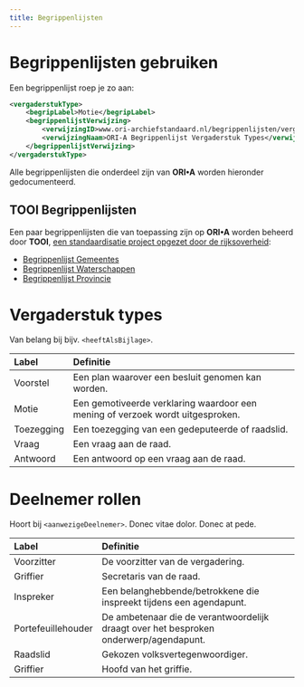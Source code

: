 ```yaml
---
title: Begrippenlijsten
---
```


# Begrippenlijsten gebruiken

Een begrippenlijst roep je zo aan:

``` xml
<vergaderstukType>
    <begripLabel>Motie</begripLabel>
    <begrippenlijstVerwijzing>
        <verwijzingID>www.ori-archiefstandaard.nl/begrippenlijsten/vergaderstuk-types</verwijzingID>
        <verwijzingNaam>ORI-A Begrippenlijst Vergaderstuk Types</verwijzingNaam>
    </begrippenlijstVerwijzing>
</vergaderstukType>
```

Alle begrippenlijsten die onderdeel zijn van **ORI•A** worden hieronder gedocumenteerd.

## TOOI Begrippenlijsten

Een paar begrippenlijsten die van toepassing zijn op **ORI•A** worden beheerd door **TOOI**, [een standaardisatie project opgezet door de rijksoverheid](https://standaarden.overheid.nl/tooi/doc/tooi-registers/):

* [Begrippenlijst Gemeentes](https://identifier.overheid.nl/tooi/set/rwc_gemeenten_compleet/4)
* [Begrippenlijst Waterschappen](https://identifier.overheid.nl/tooi/set/rwc_gemeenten_compleet/4)
* [Begrippenlijst Provincie](https://identifier.overheid.nl/tooi/set/rwc_gemeenten_compleet/4)

# Vergaderstuk types

Van belang bij bijv. `<heeftAlsBijlage>`.

| Label          | Definitie                                                                      |
|:---------------|:-------------------------------------------------------------------------------|
| Voorstel       | Een plan waarover een besluit genomen kan worden.                              |
| Motie          | Een gemotiveerde verklaring waardoor een mening of verzoek wordt uitgesproken. |
| Toezegging     | Een toezegging van een gedeputeerde of raadslid.                               |
| Vraag          | Een vraag aan de raad.                                                         |
| Antwoord       | Een antwoord op een vraag aan de raad.                                         |


# Deelnemer rollen

Hoort bij `<aanwezigeDeelnemer>`. Donec vitae dolor.  Donec at pede. 

<!-- <details class="dropdown"> -->
<!--   <summary>Begrippenlijst versie...</summary> -->
<!--   <ul> -->
<!--     <li><a>Versie 1 (02-15-2025)</a></li> -->
<!--     <li><a>Versie 2 (12-12-2027)</a></li> -->
<!--   </ul> -->
<!-- </details> -->


| Label              | Definitie                                                                             |
|:-------------------|:--------------------------------------------------------------------------------------|
| Voorzitter         | De voorzitter van de vergadering.                                                     |
| Griffier           | Secretaris van de raad.                                                               |
| Inspreker          | Een belanghebbende/betrokkene die inspreekt tijdens een agendapunt.                   |
| Portefeuillehouder | De ambetenaar die de verantwoordelijk draagt over het besproken onderwerp/agendapunt. |
| Raadslid           | Gekozen volksvertegenwoordiger.                                                       |
| Griffier           | Hoofd van het griffie.                                                                |
